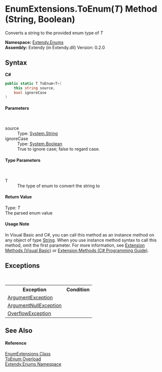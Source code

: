 # EnumExtensions.ToEnum(*T*) Method (String, Boolean)
 

Converts a string to the provided enum type of *T*

**Namespace:**&nbsp;<a href="N_Extendy_Enums">Extendy.Enums</a><br />**Assembly:**&nbsp;Extendy (in Extendy.dll) Version: 0.2.0

## Syntax

**C#**<br />
``` C#
public static T ToEnum<T>(
	this string source,
	bool ignoreCase
)

```


#### Parameters
&nbsp;<dl><dt>source</dt><dd>Type: <a href="https://docs.microsoft.com/dotnet/api/system.string" target="_blank">System.String</a><br /></dd><dt>ignoreCase</dt><dd>Type: <a href="https://docs.microsoft.com/dotnet/api/system.boolean" target="_blank">System.Boolean</a><br />True to ignore case; false to regard case.</dd></dl>

#### Type Parameters
&nbsp;<dl><dt>T</dt><dd>The type of enum to convert the string to</dd></dl>

#### Return Value
Type: *T*<br />The parsed enum value

#### Usage Note
In Visual Basic and C#, you can call this method as an instance method on any object of type <a href="https://docs.microsoft.com/dotnet/api/system.string" target="_blank">String</a>. When you use instance method syntax to call this method, omit the first parameter. For more information, see <a href="https://docs.microsoft.com/dotnet/visual-basic/programming-guide/language-features/procedures/extension-methods">Extension Methods (Visual Basic)</a> or <a href="https://docs.microsoft.com/dotnet/csharp/programming-guide/classes-and-structs/extension-methods">Extension Methods (C# Programming Guide)</a>.

## Exceptions
&nbsp;<table><tr><th>Exception</th><th>Condition</th></tr><tr><td><a href="https://docs.microsoft.com/dotnet/api/system.argumentexception" target="_blank">ArgumentException</a></td><td /></tr><tr><td><a href="https://docs.microsoft.com/dotnet/api/system.argumentnullexception" target="_blank">ArgumentNullException</a></td><td /></tr><tr><td><a href="https://docs.microsoft.com/dotnet/api/system.overflowexception" target="_blank">OverflowException</a></td><td /></tr></table>

## See Also


#### Reference
<a href="T_Extendy_Enums_EnumExtensions">EnumExtensions Class</a><br /><a href="Overload_Extendy_Enums_EnumExtensions_ToEnum">ToEnum Overload</a><br /><a href="N_Extendy_Enums">Extendy.Enums Namespace</a><br />